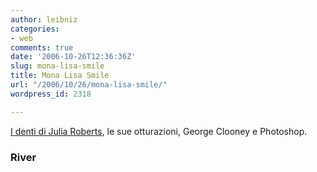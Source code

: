 ```yaml
---
author: leibniz
categories:
- web
comments: true
date: '2006-10-26T12:36:36Z'
slug: mona-lisa-smile
title: Mona Lisa Smile
url: "/2006/10/26/mona-lisa-smile/"
wordpress_id: 2318

---
```

[I denti di Julia Roberts](http://www.river-blog.com/?p=724), le sue otturazioni, George Clooney e Photoshop.

### River
